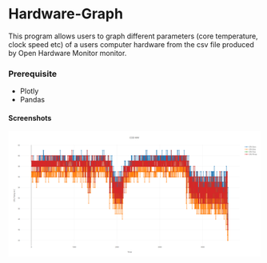 # Hardware-Graph
This program allows users to graph different parameters (core temperature, clock speed etc) of a users computer hardware from the csv file produced by Open Hardware Monitor monitor.

### Prerequisite 
- Plotly
- Pandas

#### Screenshots
![ScreenShot](screenOne.PNG)